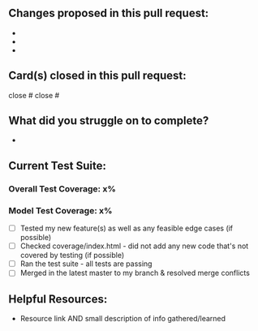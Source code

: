 ## Changes proposed in this pull request:
*
*
*

## Card(s) closed in this pull request:
close #
close #

## What did you struggle on to complete?
*

## Current Test Suite:
### Overall Test Coverage: x%
### Model Test Coverage: x%
- [ ] Tested my new feature(s) as well as any feasible edge cases (if possible)
- [ ] Checked coverage/index.html - did not add any new code that's not covered by testing (if possible)
- [ ] Ran the test suite - all tests are passing
- [ ] Merged in the latest master to my branch & resolved merge conflicts

## Helpful Resources:
* Resource link AND small description of info gathered/learned
